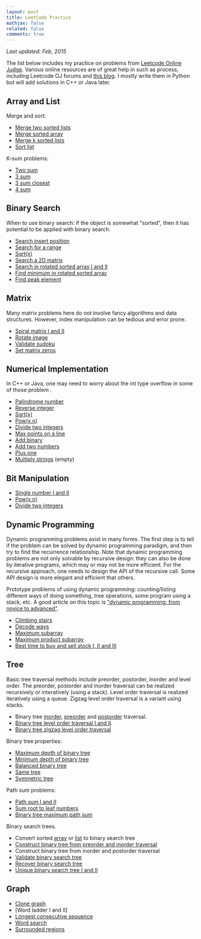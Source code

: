 ```yaml
---
layout: post
title: LeetCode Practice
mathjax: false
related: false
comments: true
---
```


_Last updated: Feb, 2015_


The list below includes my practice on problems from [Leetcode Online Judge](https://oj.leetcode.com/problemset/algorithms/). Various online resources are of great help in such as process, including Leetcode OJ forums and [this blog](http://blog.csdn.net/linhuanmars/). I mostly write them in Python but will add solutions in C++ or Java later. 


## Array and List

Merge and sort:

* [Merge two sorted lists](./merge_two_sorted_lists.html)
* [Merge sorted array](./merge_sorted_array.html)
* [Merge k sorted lists](./merge_k_sorted_lists.html)
* [Sort list](./sort_list.html)

K-sum problems: 

* [Two sum](./two_sum.html)
* [3 sum](./3_sum.html)
* [3 sum closest](./3_sum_closest.html)
* [4 sum](./4_sum.html)


## Binary Search

When to use binary search: if the object is somewhat "sorted", then it has potential to be applied with binary search. 

* [Search insert position](./search_insert_position.html)
* [Search for a range](./search_for_a_range.html)
* [Sqrt(x)](./sqrt_x.html)
* [Search a 2D matrix](./search_a_2d_matrix.html)
* [Search in rotated sorted array I and II](./search_in_rotated_sorted_array_I_and_II.html)
* [Find minimum in rotated sorted array](./find_minimum_in_rotated_sorted_array.html)
* [Find peak element](./find_peak_element.html)


## Matrix

Many matrix problems here do not involve fancy algorithms and data structures. However, index manipulation can be tedious and error prone. 

* [Spiral matrix I and II](./spiral_matrix_I_and_II.html)
* [Rotate image](./rotate_image.html)
* [Validate sudoku](./valid_sudoku.html)
* [Set matrix zeros](./set_matrix_zeros.html)


## Numerical Implementation

In C++ or Java, one may need to worry about the int type overflow in some of those problem . 

* [Palindrome number](./palindrome_number.html)
* [Reverse integer](./reverse_integer.html)
* [Sqrt(x)](./sqrt_x.html)
* [Pow(x,n)](./pow_x_n.html)
* [Divide two integers](./divide_two_integers.html)
* [Max points on a line](./max_points_on_a_line.html)
* [Add binary](./add_binary.html)
* [Add two numbers](./add_two_numbers.html)
* [Plus one](./plus_one.html)
* [Multiply strings](./multiply_strings.html) (empty)

## Bit Manipulation

* [Single number I and II](./single_number_I_and_II.html)
* [Pow(x,n)](./pow_x_n.html)
* [Divide two integers](./divide_two_integers.html)

## Dynamic Programming

Dynamic programming problems exist in many forms. The first step is to tell if the problem can be solved by dynamic programming paradigm, and then try to find the recurrence relationship. Note that dynamic programming problems are not only solvable by recursive design: they can also be done by iterative programs, which may or may not be more efficient. For the recursive approach, one needs to design the API of the recursive call. Some API design is more elegant and efficient that others.

Prototype problems of using dynamic programming: counting/listing different ways of doing something, tree operations, some program using a stack, etc. A good article on this topic is ["dynamic programming: from novice to advanced"](http://www.topcoder.com/tc?d1=tutorials&d2=dynProg&module=Static). 

* [Climbing stairs](./climbing_stairs.html)
* [Decode ways](./decode_ways.html)
* [Maximum subarray](./maximum_subarray.html)
* [Maximum product subarray](./maximum_product_subarray.html)
* [Best time to buy and sell stock I, II and III](./best_time_to_buy_and_sell_stock_I_II_and_III.html)

## Tree

Basic tree traversal methods include preorder, postorder, inorder and level order. The preorder, postorder and inorder traversal can be realized recursively or interatively (using a stack). Level order traversal is realized iteratively using a queue. Zigzag level order traversal is a variant using stacks. 

* Binary tree [inorder](./binary_tree_inorder_traversal.html), [preorder](./binary_tree_preorder_traversal.html) and [postorder](./binary_tree_postorder_traversal.html) traversal. 
* [Binary tree level order traversal I and II](./binary_tree_level_order_traversal_I_and_II.html).
* [Binary tree zigzag level order traversal](./binary_tree_zigzag_level_order_traversal.html)

Binary tree properties:

* [Maximum depth of binary tree](./maximum_depth_of_binary_tree.html)
* [Minimum depth of binary tree](./minimum_depth_of_binary_tree.html)
* [Balanced binary tree](./balanced_binary_tree.html)
* [Same tree](./same_tree.html)
* [Symmetric tree](./symmetric_tree.html)

Path sum problems:

* [Path sum I and II](./path_sum_I_and_II.html)
* [Sum root to leaf numbers](./sum_root_to_leaf_numbers.html)
* [Binary tree maximum path sum](./binary_tree_maximum_path_sum.html)

Binary search trees. 

* Convert sorted [array](./convert_sorted_array_to_binary_search_tree.html) or [list](./convert_sorted_list_to_binary_search_tree.html) to binary search tree
* [Construct binary tree from preorder and inorder traversal](./construct_binary_tree_from_preorder_and_inorder_traversal.html)
* Construct binary tree from inorder and postorder traversal
* [Validate binary search tree](./validate_binary_search_tree.html)
* [Recover binary search tree](./recover_binary_search_tree.html)
* [Unique binary search tree I and II](./unique_binary_search_tree_I_and_II.html)

## Graph

* [Clone graph](./clone_graph.html)
* [Word ladder I and II]
* [Longest consecutive sequence](./longest_consecutive_sequence.html)
* [Word search](./word_search.html)
* [Surrounded regions](./surrounded_regions.html)




